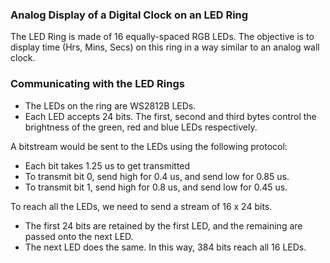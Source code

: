 ### Analog Display of a Digital Clock on an LED Ring

The LED Ring is made of 16 equally-spaced RGB LEDs. The objective is to display time (Hrs, Mins, Secs) on this ring in a way similar to an analog wall clock.

### Communicating with the LED Rings

- The LEDs on the ring are WS2812B LEDs.
- Each LED accepts 24 bits. The first, second and third bytes control the brightness of the green, red and blue LEDs respectively.

A bitstream would be sent to the LEDs using the following protocol:

- Each bit takes 1.25 us to get transmitted
- To transmit bit 0, send high for 0.4 us, and send low for 0.85 us.
- To transmit bit 1, send high for 0.8 us, and send low for 0.45 us.

To reach all the LEDs, we need to send a stream of 16 x 24 bits.
- The first 24 bits are retained by the first LED, and the remaining are passed onto the next LED.
- The next LED does the same. In this way, 384 bits reach all 16 LEDs.
